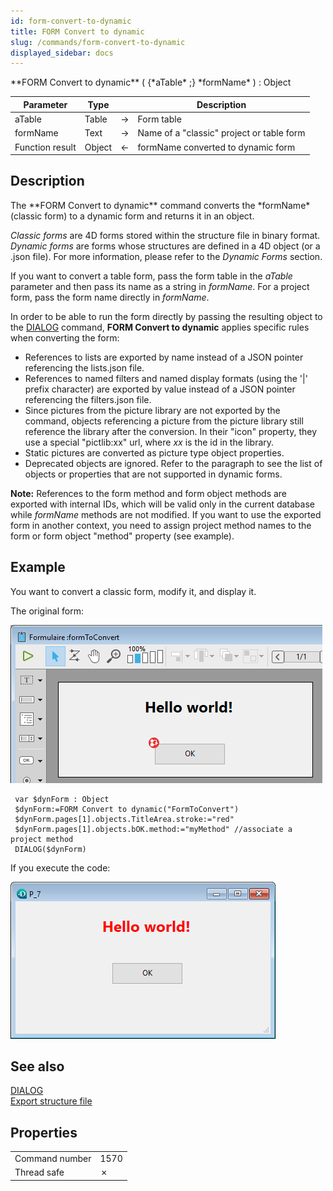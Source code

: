 ```yaml
---
id: form-convert-to-dynamic
title: FORM Convert to dynamic
slug: /commands/form-convert-to-dynamic
displayed_sidebar: docs
---
```


<!--REF #_command_.FORM Convert to dynamic.Syntax-->**FORM Convert to dynamic** ( {*aTable* ;} *formName* ) : Object<!-- END REF-->
<!--REF #_command_.FORM Convert to dynamic.Params-->
| Parameter | Type |  | Description |
| --- | --- | --- | --- |
| aTable | Table | &#8594;  | Form table |
| formName | Text | &#8594;  | Name of a "classic" project or table form |
| Function result | Object | &#8592; | formName converted to dynamic form |

<!-- END REF-->

## Description 

<!--REF #_command_.FORM Convert to dynamic.Summary-->The **FORM Convert to dynamic** command converts the *formName* (classic form) to a dynamic form and returns it in an object.<!-- END REF-->

*Classic forms* are 4D forms stored within the structure file in binary format. *Dynamic forms* are forms whose structures are defined in a 4D object (or a .json file). For more information, please refer to the *Dynamic Forms* section.

If you want to convert a table form, pass the form table in the *aTable* parameter and then pass its name as a string in *formName*. For a project form, pass the form name directly in *formName*.

In order to be able to run the form directly by passing the resulting object to the [DIALOG](dialog.md) command, **FORM Convert to dynamic** applies specific rules when converting the form:

* References to lists are exported by name instead of a JSON pointer referencing the lists.json file.
* References to named filters and named display formats (using the '|' prefix character) are exported by value instead of a JSON pointer referencing the filters.json file.
* Since pictures from the picture library are not exported by the command, objects referencing a picture from the picture library still reference the library after the conversion. In their "icon" property, they use a special "pictlib:xx" url, where *xx* is the id in the library.
* Static pictures are converted as picture type object properties.
* Deprecated objects are ignored. Refer to the paragraph to see the list of objects or properties that are not supported in dynamic forms.

**Note:** References to the form method and form object methods are exported with internal IDs, which will be valid only in the current database while *formName* methods are not modified. If you want to use the exported form in another context, you need to assign project method names to the form or form object "method" property (see example).

## Example 

You want to convert a classic form, modify it, and display it. 

The original form:

  
![](../assets/en/commands/pict3977360.en.png)

  
```4d
 var $dynForm : Object
 $dynForm:=FORM Convert to dynamic("FormToConvert")
 $dynForm.pages[1].objects.TitleArea.stroke:="red"
 $dynForm.pages[1].objects.bOK.method:="myMethod" //associate a project method
 DIALOG($dynForm)
```

  
If you execute the code: 

  
![](../assets/en/commands/pict3977362.en.png)

## See also 

[DIALOG](dialog.md)  
[Export structure file](export-structure-file.md)  

## Properties

|  |  |
| --- | --- |
| Command number | 1570 |
| Thread safe | &cross; |


